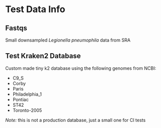 # Test Data Info

## Fastqs

Small downsampled *Legionella pneumophila* data from SRA

## Test Kraken2 Database

Custom made tiny k2 database using the following genomes from NCBI:
- C9_S
- Corby
- Paris
- Philadelphia_1
- Pontiac
- ST42
- Toronto-2005

*Note:* this is not a production database, just a small one for CI tests
